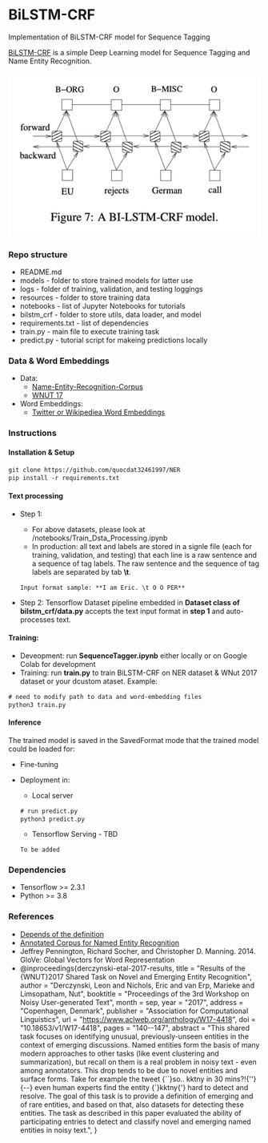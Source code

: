 # BiLSTM-CRF
Implementation of BiLSTM-CRF model for Sequence Tagging

[BiLSTM-CRF](https://arxiv.org/pdf/1508.01991v1.pdf) is a simple Deep Learning model for Sequence Tagging and Name Entity Recognition.

![BiLSTM-CRF Network](./resources/bilstm-crf-network.png)

### Repo structure
* README.md
* models - folder to store trained models for latter use
* logs - folder of training, validation, and testing loggings
* resources - folder to store training data
* notebooks - list of Jupyter Notebooks for tutorials
* bilstm_crf - folder to store utils, data loader, and model
* requirements.txt - list of dependencies
* train.py - main file to execute training task
* predict.py - tutorial script for makeing predictions locally

### Data & Word Embeddings
*  Data:
	* [Name-Entity-Recognition-Corpus](https://www.kaggle.com/abhinavwalia95/entity-annotated-corpus)
	* [WNUT 17](https://huggingface.co/datasets/wnut_17)
* Word Embeddings:
	* [Twitter or Wikipediea Word Embeddings](https://nlp.stanford.edu/projects/glove/)

### Instructions
#### Installation & Setup
```
git clone https://github.com/quocdat32461997/NER
pip install -r requirements.txt
```

#### Text processing
* Step 1:
	* For above datasets, please look at /notebooks/Train_Dsta_Processing.ipynb
	* In production: all text and labels are stored in a signle file (each for training, validation, and testing) that each line is a raw sentence and a sequence of tag labels. The raw sentence and the sequence of tag labels are separated by tab **\t**. 
	
	```
	Input format sample: **I am Eric. \t O O PER**
	```
* Step 2: Tensorflow Dataset pipeline embedded in **Dataset class of bilstm_crf/data.py** accepts the text input format in **step 1** and auto-processes text.

#### Training:
- Deveopment: run **SequenceTagger.ipynb** either locally or on Google Colab for development
- Training: run **train.py** to train BiLSTM-CRF on NER dataset & WNut 2017 dataset or your dcustom ataset. Example:
```
# need to modify path to data and word-embedding files
python3 train.py
```

#### Inference
The trained model is saved in the SavedFormat mode that the trained model could be loaded for:
* Fine-tuning
* Deployment in:
	* Local server
	```
	# run predict.py
	python3 predict.py
	```
	
	* Tensorflow Serving - TBD	
	```
	To be added
	```
### Dependencies
* Tensorflow >= 2.3.1
* Python >= 3.8

### References
* [Depends of the definition](https://www.depends-on-the-definition.com/sequence-tagging-lstm-crf/)
* [Annotated Corpus for Named Entity Recognition](https://www.kaggle.com/abhinavwalia95/entity-annotated-corpus)
* Jeffrey Pennington, Richard Socher, and Christopher D. Manning. 2014. GloVe: Global Vectors for Word Representation
* @inproceedings{derczynski-etal-2017-results,
    title = "Results of the {WNUT}2017 Shared Task on Novel and Emerging Entity Recognition",
    author = "Derczynski, Leon  and
      Nichols, Eric  and
      van Erp, Marieke  and
      Limsopatham, Nut",
    booktitle = "Proceedings of the 3rd Workshop on Noisy User-generated Text",
    month = sep,
    year = "2017",
    address = "Copenhagen, Denmark",
    publisher = "Association for Computational Linguistics",
    url = "https://www.aclweb.org/anthology/W17-4418",
    doi = "10.18653/v1/W17-4418",
    pages = "140--147",
    abstract = "This shared task focuses on identifying unusual, previously-unseen entities in the context of emerging discussions.
                Named entities form the basis of many modern approaches to other tasks (like event clustering and summarization),
                but recall on them is a real problem in noisy text - even among annotators.
                This drop tends to be due to novel entities and surface forms.
                Take for example the tweet {``}so.. kktny in 30 mins?!{''} {--} even human experts find the entity {`}kktny{'}
                hard to detect and resolve. The goal of this task is to provide a definition of emerging and of rare entities,
                and based on that, also datasets for detecting these entities. The task as described in this paper evaluated the
                ability of participating entries to detect and classify novel and emerging named entities in noisy text.",
}
